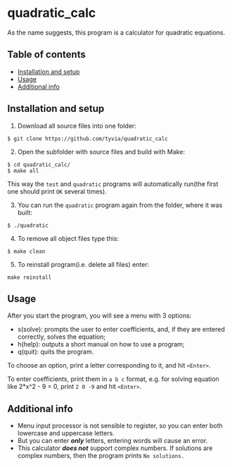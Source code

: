 # quadratic_calс

As the name suggests, this program is a calculator for quadratic equations.

## Table of contents
* [Installation and setup](#installation-and-setup)
* [Usage](@usage)
* [Additional info](#additional-info)

## Installation and setup
1. Download all source files into one folder:
```
$ git clone https://github.com/tyvia/quadratic_calc
```
2. Open the subfolder with source files and build with Make:
```
$ cd quadratic_calc/
$ make all
```
This way the `test` and `quadratic` programs will automatically run(the first one should print `OK` several times).

3. You can run the `quadratic` program again from the folder, where it was built:
```
$ ./quadratic
```
4. To remove all object files type this:
```
$ make clean
```
5. To reinstall program(i.e. delete all files) enter:
```
make reinstall
```

## Usage
After you start the program, you will see a menu with 3 options:
* s(solve): prompts the user to enter coefficients, and, if they are entered correctly, solves the equation;
* h(help): outputs a short manual on how to use a program;
* q(quit): quits the program.

To choose an option, print a letter corresponding to it, and hit `<Enter>`.

To enter coefficients, print them in `a b c` format, e.g. for solving equation like 2*x^2 - 9 = 0, print `2 0 -9` and hit `<Enter>`.

## Additional info
* Menu input processor is not sensible to register, so you can enter both lowercase and uppercase letters.
* But you can enter ***only*** letters, entering words will cause an error.
* This calculator ***does not*** support complex numbers. If solutions are complex numbers, then the program prints `No solutions.`

